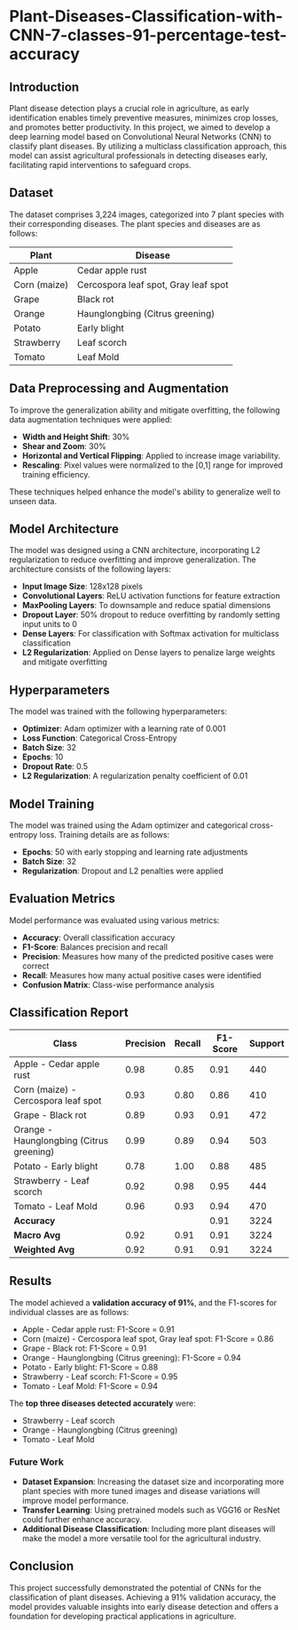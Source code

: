 # Plant-Diseases-Classification-with-CNN-7-classes-91-percentage-test-accuracy

## Introduction
Plant disease detection plays a crucial role in agriculture, as early identification enables timely preventive measures, minimizes crop losses, and promotes better productivity. In this project, we aimed to develop a deep learning model based on Convolutional Neural Networks (CNN) to classify plant diseases. By utilizing a multiclass classification approach, this model can assist agricultural professionals in detecting diseases early, facilitating rapid interventions to safeguard crops.

## Dataset
The dataset comprises 3,224 images, categorized into 7 plant species with their corresponding diseases. The plant species and diseases are as follows:

| Plant                | Disease                                  |
|----------------------|------------------------------------------|
| Apple                | Cedar apple rust                         |
| Corn (maize)         | Cercospora leaf spot, Gray leaf spot     |
| Grape                | Black rot                                |
| Orange               | Haunglongbing (Citrus greening)          |
| Potato               | Early blight                             |
| Strawberry           | Leaf scorch                              |
| Tomato               | Leaf Mold                                |

## Data Preprocessing and Augmentation
To improve the generalization ability and mitigate overfitting, the following data augmentation techniques were applied:
- **Width and Height Shift**: 30%
- **Shear and Zoom**: 30%
- **Horizontal and Vertical Flipping**: Applied to increase image variability.
- **Rescaling**: Pixel values were normalized to the [0,1] range for improved training efficiency.

These techniques helped enhance the model's ability to generalize well to unseen data.

## Model Architecture
The model was designed using a CNN architecture, incorporating L2 regularization to reduce overfitting and improve generalization. The architecture consists of the following layers:
- **Input Image Size**: 128x128 pixels
- **Convolutional Layers**: ReLU activation functions for feature extraction
- **MaxPooling Layers**: To downsample and reduce spatial dimensions
- **Dropout Layer**: 50% dropout to reduce overfitting by randomly setting input units to 0
- **Dense Layers**: For classification with Softmax activation for multiclass classification
- **L2 Regularization**: Applied on Dense layers to penalize large weights and mitigate overfitting

## Hyperparameters
The model was trained with the following hyperparameters:
- **Optimizer**: Adam optimizer with a learning rate of 0.001
- **Loss Function**: Categorical Cross-Entropy
- **Batch Size**: 32
- **Epochs**: 10
- **Dropout Rate**: 0.5
- **L2 Regularization**: A regularization penalty coefficient of 0.01

## Model Training
The model was trained using the Adam optimizer and categorical cross-entropy loss. Training details are as follows:
- **Epochs**: 50 with early stopping and learning rate adjustments
- **Batch Size**: 32
- **Regularization**: Dropout and L2 penalties were applied

## Evaluation Metrics
Model performance was evaluated using various metrics:
- **Accuracy**: Overall classification accuracy
- **F1-Score**: Balances precision and recall
- **Precision**: Measures how many of the predicted positive cases were correct
- **Recall**: Measures how many actual positive cases were identified
- **Confusion Matrix**: Class-wise performance analysis

## Classification Report
| **Class**                                | **Precision** | **Recall** | **F1-Score** | **Support** |
|------------------------------------------|---------------|------------|--------------|-------------|
| Apple - Cedar apple rust                 | 0.98          | 0.85       | 0.91         | 440         |
| Corn (maize) - Cercospora leaf spot      | 0.93          | 0.80       | 0.86         | 410         |
| Grape - Black rot                        | 0.89          | 0.93       | 0.91         | 472         |
| Orange - Haunglongbing (Citrus greening) | 0.99          | 0.89       | 0.94         | 503         |
| Potato - Early blight                    | 0.78          | 1.00       | 0.88         | 485         |
| Strawberry - Leaf scorch                 | 0.92          | 0.98       | 0.95         | 444         |
| Tomato - Leaf Mold                       | 0.96          | 0.93       | 0.94         | 470         |
| **Accuracy**                             |               |            | 0.91         | 3224        |
| **Macro Avg**                            | 0.92          | 0.91       | 0.91         | 3224        |
| **Weighted Avg**                         | 0.92          | 0.91       | 0.91         | 3224        |

## Results
The model achieved a **validation accuracy of 91%**, and the F1-scores for individual classes are as follows:
- Apple - Cedar apple rust: F1-Score = 0.91
- Corn (maize) - Cercospora leaf spot, Gray leaf spot: F1-Score = 0.86
- Grape - Black rot: F1-Score = 0.91
- Orange - Haunglongbing (Citrus greening): F1-Score = 0.94
- Potato - Early blight: F1-Score = 0.88
- Strawberry - Leaf scorch: F1-Score = 0.95
- Tomato - Leaf Mold: F1-Score = 0.94

The **top three diseases detected accurately** were:
- Strawberry - Leaf scorch
- Orange - Haunglongbing (Citrus greening)
- Tomato - Leaf Mold

### Future Work
- **Dataset Expansion**: Increasing the dataset size and incorporating more plant species with more tuned images and disease variations will improve model performance.
- **Transfer Learning**: Using pretrained models such as VGG16 or ResNet could further enhance accuracy.
- **Additional Disease Classification**: Including more plant diseases will make the model a more versatile tool for the agricultural industry.

## Conclusion
This project successfully demonstrated the potential of CNNs for the classification of plant diseases. Achieving a 91% validation accuracy, the model provides valuable insights into early disease detection and offers a foundation for developing practical applications in agriculture.

